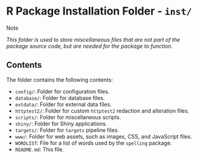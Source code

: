 # R Package Installation Folder - `inst/`

> [!NOTE]
> *This folder is used to store miscellaneous files that are not part of the package source code, but are needed for the package to function.*

## Contents

The folder contains the following contents:

- `config/`: Folder for configuration files.
- `database/`: Folder for database files.
- `extdata/`: Folder for external data files.
- `httptest2/`: Folder for custom `httptest2` redaction and alteration files.
- `scripts/`: Folder for miscellaneous scripts.
- `shiny/`: Folder for Shiny applications.
- `targets/`: Folder for `targets` pipeline files.
- `www/`: Folder for web assets, such as images, CSS, and JavaScript files.
- `WORDLIST`: File for a list of words used by the `spelling` package.
- `README.md`: This file.

